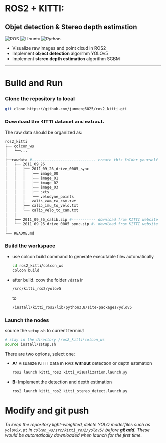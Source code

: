 # ROS2 + KITTI:
## Objet detection & Stereo depth estimation
![ROS](https://img.shields.io/badge/ros2-galactic-blue)
![Ubuntu](https://img.shields.io/badge/ubuntu-20.04-blue)
![Python](https://img.shields.io/badge/python-3.8-blue)
- Visualize raw images and point cloud in ROS2
- Implement **object detection** algorithm YOLOv5
- Implement **stereo depth estimation** algorithm SGBM

***
# Build and Run
### Clone the repository to local
```bash
git clone https://github.com/junmeng6025/ros2_kitti.git
```
### Download the KITTI dataset and extract. 
The raw data should be organized as:
```bash
ros2_kitti
├── colcon_ws
│   └──...
│
├──rawdata #----------------------------- create this folder yourself
│   ├── 2011_09_26
│   │   ├── 2011_09_26_drive_0005_sync
│   │   │   ├── image_00
│   │   │   ├── image_01
│   │   │   ├── image_02
│   │   │   ├── image_03
│   │   │   ├── oxts
│   │   │   └── velodyne_points
│   │   ├── calib_cam_to_cam.txt
│   │   ├── calib_imu_to_velo.txt
│   │   └── calib_velo_to_cam.txt
│   │
│   ├── 2011_09_26_calib.zip #----------- download from KITTI website
│   └── 2011_09_26_drive_0005_sync.zip #- download from KITTI website
│
└── README.md
```
### Build the workspace
- use colcon build command to generate executable files automatically
  ```bash
  cd ros2_kitti/colcon_ws
  colcon build
  ```
- after build, copy the folder `/data` in
    ```bash
    /src/kitti_ros2/yolov5
    ```
    to
    ```bash
    /install/kitti_ros2/lib/python3.8/site-packages/yolov5
    ```
### Launch the nodes
source the `setup.sh` to current terminal
```bash
# stay in the directory /ros2_kitti/colcon_ws
source install/setup.sh
```
There are two options, select one:
- **A:**  Visualize KITTI data in Rviz **without** detection or depth estimation
  ```bash
  ros2 launch kitti_ros2 kitti_visualization.launch.py
  ```
- **B:**  Implement the detection and depth estimation
  ```bash
  ros2 launch kitti_ros2 kitti_stereo_detect.launch.py 
  ```
# Modify and git push
*To keep the repository light-weighted, delete YOLO model files such as `yolov5x.pt` in `colcon_ws/src/kitti_ros2/yolov5/` before **git add**. These would be automatically downloaded when launch for the first time.*
